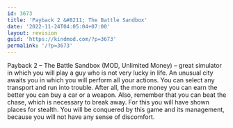 ```yaml
---
id: 3673
title: 'Payback 2 &#8211; The Battle Sandbox'
date: '2022-11-24T04:05:04+07:00'
layout: revision
guid: 'https://kindmod.com/?p=3673'
permalink: '/?p=3673'
---
```


Payback 2 – The Battle Sandbox (MOD, Unlimited Money) – great simulator in which you will play a guy who is not very lucky in life. An unusual city awaits you in which you will perform all your actions. You can select any transport and run into trouble. After all, the more money you can earn the better you can buy a car or a weapon. Also, remember that you can beat the chase, which is necessary to break away. For this you will have shown places for stealth. You will be conquered by this game and its management, because you will not have any sense of discomfort.